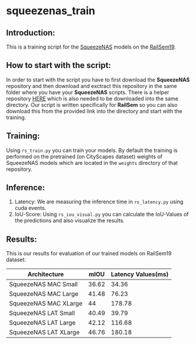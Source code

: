 # squeezenas_train

## Introduction:
This is a training script for the [SqueezeNAS](https://github.com/ashaw596/squeezenas) models
on the [RailSem19](https://wilddash.cc/railsem19).




## How to start with the script:
In order to start with the script you have to first download the **SqueezeNAS** repository and then download and exctract this repository in the same folder where you have your **SqueezeNAS** scripts. There is a helper repository [HERE](https://github.com/themozel/segmentation_models_pytorch.git) which is also needed to be downloaded into the same directory. Our script is written specifically for **RailSem** so you can also download this from the provided link into the directory and start with the training.


## Training:
Using `rs_train.py` you can train your models. By default the training is performed on the pretrained (on CityScapes dataset) weights of SqueezeNAS models which are located in the `weights` directory of that repository.

## Inference:
1. Latency: We are measuring the inference time in `rs_latency.py` using cuda events.
2. IoU-Score: Using `rs_iou_visual.py` you can calculate the IoU-Values of the predictions and also visualize the results.

## Results:
This is our results for evaluation of our trained models on RailSem19 dataset:

|     Architecture      |   mIOU   | Latency Values(ms) |
| -------------         | -------- |    -------------   |
| SqueezeNAS MAC Small  |   36.62  |       34.36        |
| SqueezeNAS MAC Large  |   41.48  |       76.23        |
| SqueezeNAS MAC XLarge |   44     |       178.78       |
| SqueezeNAS LAT Small  |   40.49  |       39.79        |
| SqueezeNAS LAT Large  |   42.12  |       116.68       |
| SqueezeNAS LAT XLarge |   46.76  |       180.18       |





 





















